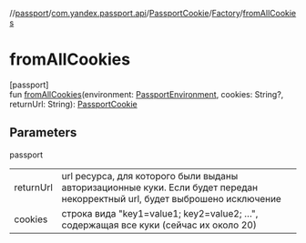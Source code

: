 //[passport](../../../../index.md)/[com.yandex.passport.api](../../index.md)/[PassportCookie](../index.md)/[Factory](index.md)/[fromAllCookies](from-all-cookies.md)

# fromAllCookies

[passport]\
fun [fromAllCookies](from-all-cookies.md)(environment: [PassportEnvironment](../../-passport-environment/index.md), cookies: String?, returnUrl: String): [PassportCookie](../index.md)

## Parameters

passport

| | |
|---|---|
| returnUrl | url ресурса, для которого были выданы авторизационные куки. Если будет передан некорректный url, будет выброшено исключение |
| cookies | строка вида &quot;key1=value1; key2=value2; …&quot;, содержащая все куки (сейчас их около 20) |
